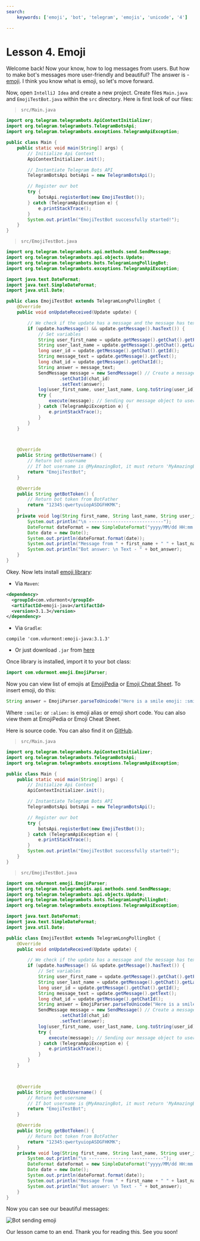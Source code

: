 ```yaml
---
search:
    keywords: ['emoji', 'bot', 'telegram', 'emojis', 'unicode', '4']

---
```


# Lesson 4. Emoji

Welcome back! Now your know, how to log messages from users. But how to make bot's messages more user-friendly and beautiful? The answer is - [emoji](https://en.wikipedia.org/wiki/Emoji). I think you know what is emoji, so let's move forward. 

Now, open `IntelliJ Idea` and create a new project. Create files `Main.java` and `EmojiTestBot.java` within the `src` directory. Here is first look of our files:

> `src/Main.java`

```java
import org.telegram.telegrambots.ApiContextInitializer;
import org.telegram.telegrambots.TelegramBotsApi;
import org.telegram.telegrambots.exceptions.TelegramApiException;

public class Main {
    public static void main(String[] args) {
        // Initialize Api Context
        ApiContextInitializer.init();

        // Instantiate Telegram Bots API
        TelegramBotsApi botsApi = new TelegramBotsApi();

        // Register our bot
        try {
            botsApi.registerBot(new EmojiTestBot());
        } catch (TelegramApiException e) {
            e.printStackTrace();
        }
        System.out.println("EmojiTestBot successfully started!");
    }
}
```

> `src/EmojiTestBot.java`

```java
import org.telegram.telegrambots.api.methods.send.SendMessage;
import org.telegram.telegrambots.api.objects.Update;
import org.telegram.telegrambots.bots.TelegramLongPollingBot;
import org.telegram.telegrambots.exceptions.TelegramApiException;

import java.text.DateFormat;
import java.text.SimpleDateFormat;
import java.util.Date;

public class EmojiTestBot extends TelegramLongPollingBot {
    @Override
    public void onUpdateReceived(Update update) {

        // We check if the update has a message and the message has text
        if (update.hasMessage() && update.getMessage().hasText()) {
            // Set variables
            String user_first_name = update.getMessage().getChat().getFirstName();
            String user_last_name = update.getMessage().getChat().getLastName();
            long user_id = update.getMessage().getChat().getId();
            String message_text = update.getMessage().getText();
            long chat_id = update.getMessage().getChatId();
            String answer = message_text;
            SendMessage message = new SendMessage() // Create a message object object
                    .setChatId(chat_id)
                    .setText(answer);
            log(user_first_name, user_last_name, Long.toString(user_id), message_text, answer);
            try {
                execute(message); // Sending our message object to user
            } catch (TelegramApiException e) {
                e.printStackTrace();
            }
        }
    }



    @Override
    public String getBotUsername() {
        // Return bot username
        // If bot username is @MyAmazingBot, it must return 'MyAmazingBot'
        return "EmojiTestBot";
    }

    @Override
    public String getBotToken() {
        // Return bot token from BotFather
        return "12345:qwertyuiopASDGFHKMK";
    }
    private void log(String first_name, String last_name, String user_id, String txt, String bot_answer) {
        System.out.println("\n ----------------------------");
        DateFormat dateFormat = new SimpleDateFormat("yyyy/MM/dd HH:mm:ss");
        Date date = new Date();
        System.out.println(dateFormat.format(date));
        System.out.println("Message from " + first_name + " " + last_name + ". (id = " + user_id + ") \n Text - " + txt);
        System.out.println("Bot answer: \n Text - " + bot_answer);
    }
}
```

Okey. Now lets install [emoji library](https://github.com/vdurmont/emoji-java):

* Via `Maven`:
```xml
<dependency>
  <groupId>com.vdurmont</groupId>
  <artifactId>emoji-java</artifactId>
  <version>3.1.3</version>
</dependency>
```

* Via `Gradle`:

```
compile 'com.vdurmont:emoji-java:3.1.3'
```

* Or just download `.jar` from [here](https://github.com/vdurmont/emoji-java/releases/download/v3.1.3/emoji-java-3.1.3.jar)

Once library is installed, import it to your bot class:

```java
import com.vdurmont.emoji.EmojiParser;
```

Now you can view list of emojis at [EmojiPedia](http://emojipedia.org/) or [Emoji Cheat Sheet](http://webpagefx.com/tools/emoji-cheat-sheet/).
To insert emoji, do this:

```java
String answer = EmojiParser.parseToUnicode("Here is a smile emoji: :smile:\n\n Here is alien emoji: :alien:");
```

Where `:smile:` or `:alien:` is emoji alias or emoji short code. You can also view them at EmojiPedia or Emoji Cheat Sheet. 

Here is source code. You can also find it on [GitHub](https://github.com/MonsterDeveloper/java-telegram-bot-tutorial).

> `src/Main.java`

```java
import org.telegram.telegrambots.ApiContextInitializer;
import org.telegram.telegrambots.TelegramBotsApi;
import org.telegram.telegrambots.exceptions.TelegramApiException;

public class Main {
    public static void main(String[] args) {
        // Initialize Api Context
        ApiContextInitializer.init();

        // Instantiate Telegram Bots API
        TelegramBotsApi botsApi = new TelegramBotsApi();

        // Register our bot
        try {
            botsApi.registerBot(new EmojiTestBot());
        } catch (TelegramApiException e) {
            e.printStackTrace();
        }
        System.out.println("EmojiTestBot successfully started!");
    }
}
```

> `src/EmojiTestBot.java`

```java
import com.vdurmont.emoji.EmojiParser;
import org.telegram.telegrambots.api.methods.send.SendMessage;
import org.telegram.telegrambots.api.objects.Update;
import org.telegram.telegrambots.bots.TelegramLongPollingBot;
import org.telegram.telegrambots.exceptions.TelegramApiException;

import java.text.DateFormat;
import java.text.SimpleDateFormat;
import java.util.Date;

public class EmojiTestBot extends TelegramLongPollingBot {
    @Override
    public void onUpdateReceived(Update update) {

        // We check if the update has a message and the message has text
        if (update.hasMessage() && update.getMessage().hasText()) {
            // Set variables
            String user_first_name = update.getMessage().getChat().getFirstName();
            String user_last_name = update.getMessage().getChat().getLastName();
            long user_id = update.getMessage().getChat().getId();
            String message_text = update.getMessage().getText();
            long chat_id = update.getMessage().getChatId();
            String answer = EmojiParser.parseToUnicode("Here is a smile emoji: :smile:\n\n Here is alien emoji: :alien:");
            SendMessage message = new SendMessage() // Create a message object object
                    .setChatId(chat_id)
                    .setText(answer);
            log(user_first_name, user_last_name, Long.toString(user_id), message_text, answer);
            try {
                execute(message); // Sending our message object to user
            } catch (TelegramApiException e) {
                e.printStackTrace();
            }
        }
    }



    @Override
    public String getBotUsername() {
        // Return bot username
        // If bot username is @MyAmazingBot, it must return 'MyAmazingBot'
        return "EmojiTestBot";
    }

    @Override
    public String getBotToken() {
        // Return bot token from BotFather
        return "12345:qwertyuiopASDGFHKMK";
    }
    private void log(String first_name, String last_name, String user_id, String txt, String bot_answer) {
        System.out.println("\n ----------------------------");
        DateFormat dateFormat = new SimpleDateFormat("yyyy/MM/dd HH:mm:ss");
        Date date = new Date();
        System.out.println(dateFormat.format(date));
        System.out.println("Message from " + first_name + " " + last_name + ". (id = " + user_id + ") \n Text - " + txt);
        System.out.println("Bot answer: \n Text - " + bot_answer);
    }
}
```

Now you can see our beautiful messages:

![Bot sending emoji](https://github.com/MonsterDeveloper/java-telegram-bot-tutorial/raw/master/media/Bot_emoji.png "Bot sends messages with emoji")

Our lesson came to an end. Thank you for reading this. See you soon!
